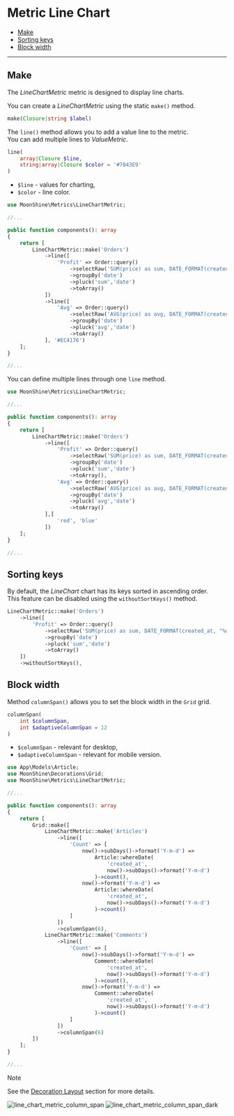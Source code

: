 # Metric Line Chart  

- [Make](#make)  
- [Sorting keys](#sorting-keys)  
- [Block width](#column-span)  

---

<a name="make"></a>  
## Make  

The *LineChartMetric* metric is designed to display line charts.

You can create a *LineChartMetric* using the static `make()` method.

```php
make(Closure|string $label)
```

The `line()` method allows you to add a value line to the metric.  
You can add multiple lines to *ValueMetric*.

```php
line(
    array|Closure $line,
    string|array|Closure $color = '#7843E9'
)
```

- `$line` - values for charting,  
- `$color` - line color.  

```php
use MoonShine\Metrics\LineChartMetric;

//...

public function components(): array
{
    return [
        LineChartMetric::make('Orders')
            ->line([
                'Profit' => Order::query()
                    ->selectRaw('SUM(price) as sum, DATE_FORMAT(created_at, "%d.%m.%Y") as date')
                    ->groupBy('date')
                    ->pluck('sum','date')
                    ->toArray()
            ])
            ->line([
                'Avg' => Order::query()
                    ->selectRaw('AVG(price) as avg, DATE_FORMAT(created_at, "%d.%m.%Y") as date')
                    ->groupBy('date')
                    ->pluck('avg','date')
                    ->toArray()
            ], '#EC4176')
    ];
}

//...
```

You can define multiple lines through one `line` method.

```php
use MoonShine\Metrics\LineChartMetric;

//...

public function components(): array
{
    return [
        LineChartMetric::make('Orders')
            ->line([
                'Profit' => Order::query()
                    ->selectRaw('SUM(price) as sum, DATE_FORMAT(created_at, "%d.%m.%Y") as date')
                    ->groupBy('date')
                    ->pluck('sum','date')
                    ->toArray(),
                'Avg' => Order::query()
                    ->selectRaw('AVG(price) as avg, DATE_FORMAT(created_at, "%d.%m.%Y") as date')
                    ->groupBy('date')
                    ->pluck('avg','date')
                    ->toArray()
            ],[
                'red', 'blue'
            ])
    ];
}

//...
```

<a name="keys-sort"></a>  
## Sorting keys  

By default, the *LineChart* chart has its keys sorted in ascending order.  
This feature can be disabled using the `withoutSortKeys()` method.

```php
LineChartMetric::make('Orders')
    ->line([
        'Profit' => Order::query()
            ->selectRaw('SUM(price) as sum, DATE_FORMAT(created_at, "%d.%m.%Y") as date')
            ->groupBy('date')
            ->pluck('sum','date')
            ->toArray()
    ])
    ->withoutSortKeys(),
```

<a name="column-span"></a>  
## Block width  

Method `columnSpan()` allows you to set the block width in the `Grid` grid.

```php
columnSpan(
    int $columnSpan,
    int $adaptiveColumnSpan = 12
)
```

- `$columnSpan` - relevant for desktop,  
- `$adaptiveColumnSpan` - relevant for mobile version.  

```php
use App\Models\Article;
use MoonShine\Decorations\Grid;
use MoonShine\Metrics\LineChartMetric;

//...

public function components(): array
{
    return [
        Grid::make([
            LineChartMetric::make('Articles')
                ->line([
                    'Count' => [
                        now()->subDays()->format('Y-m-d') =>
                            Article::whereDate(
                                'created_at',
                                now()->subDays()->format('Y-m-d')
                            )->count(),
                        now()->format('Y-m-d') =>
                            Article::whereDate(
                                'created_at',
                                now()->subDays()->format('Y-m-d')
                            )->count()
                    ]
                ])
                ->columnSpan(6),
            LineChartMetric::make('Comments')
                ->line([
                    'Count' => [
                        now()->subDays()->format('Y-m-d') =>
                            Comment::whereDate(
                                'created_at',
                                now()->subDays()->format('Y-m-d')
                            )->count(),
                        now()->format('Y-m-d') =>
                            Comment::whereDate(
                                'created_at',
                                now()->subDays()->format('Y-m-d')
                            )->count()
                    ]
                ])
                ->columnSpan(6)
        ])
    ];
}

//...
```

> [!NOTE]
> See the [Decoration Layout](https://moonshine-laravel.com/docs/resource/components/components-decoration_layout) section for more details.

![line_chart_metric_column_span](https://raw.githubusercontent.com/moonshine-software/doc/2.x/resources/screenshots/line_chart_metric_column_span.png)
![line_chart_metric_column_span_dark](https://raw.githubusercontent.com/moonshine-software/doc/2.x/resources/screenshots/line_chart_metric_column_span_dark.png)
